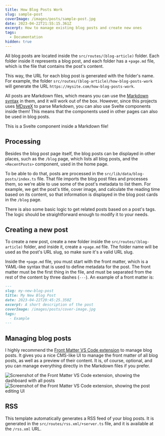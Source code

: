 ```yaml
---
title: How Blog Posts Work
slug: sample-post
coverImage: /images/posts/sample-post.jpg
date: 2023-04-22T21:55:15.361Z
excerpt: How to manage existing blog posts and create new ones
tags:
  - Documentation
hidden: true
---
```


<script>
  import Callout from "$lib/components/molecules/Callout.svelte";
  import CodeBlock from "$lib/components/molecules/CodeBlock.svelte";
  import Image from "$lib/components/atoms/Image.svelte";
</script>

All blog posts are located inside the `src/routes/(blog-article)` folder. Each folder inside it represents a blog post, and each folder has a `+page.md` file, which is the file that contains the post's content.

This way, the URL for each blog post is generated with the folder's name. For example, the folder `src/routes/(blog-article)/how-blog-posts-work` will generate the URL `https://mysite.com/how-blog-posts-work`.

All posts are Markdown files, which means you can use the [Markdown syntax](https://www.markdownguide.org/basic-syntax) in them, and it will work out of the box. However, since this projects uses [MDsveX](https://mdsvex.pngwn.io/) to parse Markdown, you can also use Svelte components inside them! This means that the components used in other pages can also be used in blog posts.

<Callout type="info">
  This is a Svelte component inside a Markdown file!
</Callout>

## Processing

Besides the blog post page itself, the blog posts can be displayed in other places, such as the `/blog` page, which lists all blog posts, and the `<RecentPosts>` component, used in the home page.

To be able to do that, posts are processed in the `src/lib/data/blog-posts/index.ts` file. That file imports the blog post files and processes them, so we're able to use some of the post's metadata to list them. For example, we get the post's title, cover image, and calculate the reading time based on its content, so that information is displayed in the blog post cards in the `/blog` page.

There is also some basic logic to get related posts based on a post's tags. The logic should be straightforward enough to modify it to your needs.

## Creating a new post

To create a new post, create a new folder inside the `src/routes/(blog-article)` folder, and inside it, create a `+page.md` file. The folder name will be used as the post's URL slug, so make sure it's a valid URL slug.

Inside the `+page.md` file, you must start with the front matter, which is a YAML-like syntax that is used to define metadata for the post. The front matter must be the first thing in the file, and must be separated from the rest of the content by three dashes (`---`). An example of a front matter is:

<CodeBlock lang="markdown">

```md
---
slug: my-new-blog-post
title: My New Blog Post
date: 2023-04-22T20:45:25.350Z
excerpt: A short description of the post
coverImage: /images/posts/cover-image.jpg
tags:
  - Example
---
```

</CodeBlock>

## Managing blog posts

I highly recommend the [Front Matter VS Code extension](https://frontmatter.codes/) to manage blog posts. It gives you a nice CMS-like UI to manage the front matter of all blog posts, as well as a preview of their content. It is, of course, optional, and you can manage everything directly in the Markdown files if you prefer.

<Image src="/images/posts/frontmatter-preview-dashboard.png" alt="Screenshot of the Front Matter VS Code extension, showing the dashboard with all posts" />

<Image src="/images/posts/frontmatter-preview-edit.png" alt="Screenshot of the Front Matter VS Code extension, showing the post editing UI" />

## RSS

This template automatically generates a RSS feed of your blog posts. It is generated in the `src/routes/rss.xml/+server.ts` file, and it is available at the `/rss.xml` URL.
